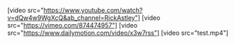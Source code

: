 [video src="https://www.youtube.com/watch?v=dQw4w9WgXcQ&ab_channel=RickAstley"]
[video src="https://vimeo.com/874474957"]
[video src="https://www.dailymotion.com/video/x3w7rss"]
[video src="test.mp4"]